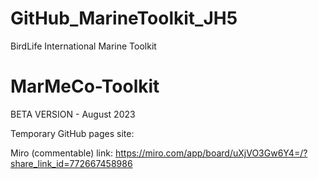 # GitHub_MarineToolkit_JH5
BirdLife International Marine Toolkit

# MarMeCo-Toolkit

BETA VERSION - August 2023

Temporary GitHub pages site: 

Miro (commentable) link: https://miro.com/app/board/uXjVO3Gw6Y4=/?share_link_id=772667458986 

